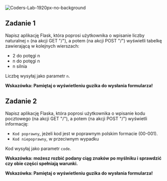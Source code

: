 ![Coders-Lab-1920px-no-background](https://user-images.githubusercontent.com/30623667/104709387-2b7ac180-571f-11eb-9b94-517aa6d501c9.png)



## Zadanie 1
Napisz aplikację Flask, która poprosi użytkownika o wpisanie liczby naturalnej `n` (na akcji GET "/"), 
a potem (na akcji POST "/") wyświetli tabelkę zawierającą w kolejnych wierszach:

* 2 do potęgi n
* n do potęgi n
* n silnia

Liczbę wysyłaj jako parametr `n`.

**Wskazówka: Pamiętaj o wyświetleniu guzika do wysłania formularza!**

## Zadanie 2

Napisz aplikację Flaska, która poprosi użytkownika o wpisanie kodu pocztowego (na akcji GET "/"), 
a potem (na akcji POST "/") wyświetli informację:

* `Kod poprawny`, jeżeli kod jest w poprawnym polskim formacie (00-001).
* `Kod niepoprawny`, w przeciwnym wypadku

Kod wysyłaj jako parametr `code`.

**Wskazówka: możesz rozbić podany ciąg znaków po myślniku i sprawdzić czy obie części spełniają warunki.**

**Wskazówka: Pamiętaj o wyświetleniu guzika do wysłania formularza!**
